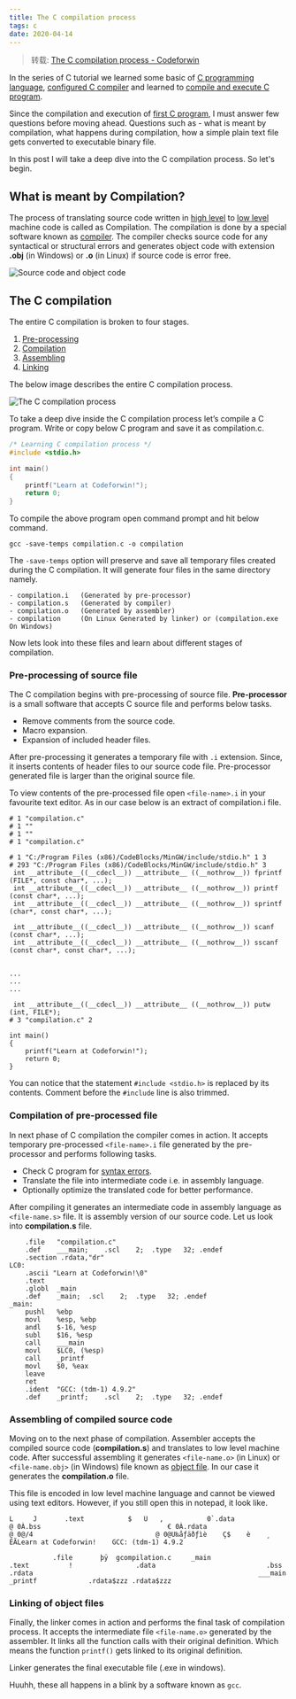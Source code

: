 ```yaml
---
title: The C compilation process
tags: c
date: 2020-04-14
---
```


> 转载: [The C compilation process - Codeforwin](https://codeforwin.org/2017/08/c-compilation-process.html#)

In the series of C tutorial we learned some basic of [C programming language](https://codeforwin.org/2017/08/introduction-c-programming.html), [configured C compiler](https://codeforwin.org/2017/08/setting-c-environment-lab.html) and learned to [compile and execute C program](https://codeforwin.org/2017/08/compile-c-program-using-command-line.html).

Since the compilation and execution of [first C program](https://codeforwin.org/2017/08/hello-world-program-c.html), I must answer few questions before moving ahead. Questions such as - what is meant by compilation, what happens during compilation, how a simple plain text file gets converted to executable binary file.

In this post I will take a deep dive into the C compilation process. So let's begin.

## What is meant by Compilation?

The process of translating source code written in [high level](https://codeforwin.org/2017/05/high-level-languages-advantages-disadvantages.html) to [low level](https://codeforwin.org/2017/05/low-level-languages-advantages-disadvantages.html) machine code is called as Compilation. The compilation is done by a special software known as [compiler](https://codeforwin.org/2017/05/compiler-and-its-need.html). The compiler checks source code for any syntactical or structural errors and generates object code with extension **.obj** (in Windows) or **.o** (in Linux) if source code is error free.

![Source code and object code](c-complation/complation.png)

## The C compilation

The entire C compilation is broken to four stages.

1. [Pre-processing](https://codeforwin.org/2017/08/c-compilation-process.html#pre-processing)
2. [Compilation](https://codeforwin.org/2017/08/c-compilation-process.html#compilation-process)
3. [Assembling](https://codeforwin.org/2017/08/c-compilation-process.html#assembling)
4. [Linking](https://codeforwin.org/2017/08/c-compilation-process.html#linking)

The below image describes the entire C compilation process.

![The C compilation process](c-complation/complation-flow.png)

To take a deep dive inside the C compilation process let’s compile a C program. Write or copy below C program and save it as compilation.c.

```c
/* Learning C compilation process */
#include <stdio.h>

int main()
{
    printf("Learn at Codeforwin!");
    return 0;
}
```

To compile the above program open command prompt and hit below command.

```plain
gcc -save-temps compilation.c -o compilation
```

The `-save-temps` option will preserve and save all temporary files created during the C compilation. It will generate four files in the same directory namely.

```plain
- compilation.i   (Generated by pre-processor)
- compilation.s   (Generated by compiler)
- compilation.o   (Generated by assembler)
- compilation     (On Linux Generated by linker) or (compilation.exe On Windows)
```

Now lets look into these files and learn about different stages of compilation.

### Pre-processing of source file

The C compilation begins with pre-processing of source file. **Pre-processor** is a small software that accepts C source file and performs below tasks.

-   Remove comments from the source code.
-   Macro expansion.
-   Expansion of included header files.

After pre-processing it generates a temporary file with `.i` extension. Since, it inserts contents of header files to our source code file. Pre-processor generated file is larger than the original source file.

To view contents of the pre-processed file open `<file-name>.i` in your favourite text editor. As in our case below is an extract of compilation.i file.

```plain
# 1 "compilation.c"
# 1 ""
# 1 ""
# 1 "compilation.c"

# 1 "C:/Program Files (x86)/CodeBlocks/MinGW/include/stdio.h" 1 3
# 293 "C:/Program Files (x86)/CodeBlocks/MinGW/include/stdio.h" 3
 int __attribute__((__cdecl__)) __attribute__ ((__nothrow__)) fprintf (FILE*, const char*, ...);
 int __attribute__((__cdecl__)) __attribute__ ((__nothrow__)) printf (const char*, ...);
 int __attribute__((__cdecl__)) __attribute__ ((__nothrow__)) sprintf (char*, const char*, ...);

 int __attribute__((__cdecl__)) __attribute__ ((__nothrow__)) scanf (const char*, ...);
 int __attribute__((__cdecl__)) __attribute__ ((__nothrow__)) sscanf (const char*, const char*, ...);


...
...
...

 int __attribute__((__cdecl__)) __attribute__ ((__nothrow__)) putw (int, FILE*);
# 3 "compilation.c" 2

int main()
{
    printf("Learn at Codeforwin!");
    return 0;
}
```

You can notice that the statement `#include <stdio.h>` is replaced by its contents. Comment before the `#include` line is also trimmed.

### Compilation of pre-processed file

In next phase of C compilation the compiler comes in action. It accepts temporary pre-processed `<file-name>.i` file generated by the pre-processor and performs following tasks.

-   Check C program for [syntax errors](https://codeforwin.org/2015/05/introduction-to-programming-errors.html#compilation).
-   Translate the file into intermediate code i.e. in assembly language.
-   Optionally optimize the translated code for better performance.

After compiling it generates an intermediate code in assembly language as `<file-name.s>` file. It is assembly version of our source code.
Let us look into **compilation.s** file.

```plain
	.file	"compilation.c"
	.def	___main;	.scl	2;	.type	32;	.endef
	.section .rdata,"dr"
LC0:
	.ascii "Learn at Codeforwin!\0"
	.text
	.globl	_main
	.def	_main;	.scl	2;	.type	32;	.endef
_main:
	pushl	%ebp
	movl	%esp, %ebp
	andl	$-16, %esp
	subl	$16, %esp
	call	___main
	movl	$LC0, (%esp)
	call	_printf
	movl	$0, %eax
	leave
	ret
	.ident	"GCC: (tdm-1) 4.9.2"
	.def	_printf;	.scl	2;	.type	32;	.endef
```

### Assembling of compiled source code

Moving on to the next phase of compilation. Assembler accepts the compiled source code (**compilation.s**) and translates to low level machine code. After successful assembling it generates `<file-name.o>` (in Linux) or `<file-name.obj>` (in Windows) file known as [object file](https://codeforwin.org/2017/05/life-cycle-computer-program.html#object-code). In our case it generates the **compilation.o** file.

This file is encoded in low level machine language and cannot be viewed using text editors. However, if you still open this in notepad, it look like.

```plain
L     J       .text           $   Ü   ,           0`.data                               @ 0À.bss                                € 0À.rdata                            @ 0@/4                               @ 0@U‰åƒäðƒìè    Ç$    è    ¸    ÉÃLearn at Codeforwin!    GCC: (tdm-1) 4.9.2

           .file       þÿ  gcompilation.c     _main                            .text          !                .data                            .bss                             .rdata                                                         ___main          _printf             .rdata$zzz .rdata$zzz
```

### Linking of object files

Finally, the linker comes in action and performs the final task of compilation process. It accepts the intermediate file `<file-name.o>` generated by the assembler. It links all the function calls with their original definition. Which means the function `printf()` gets linked to its original definition.

Linker generates the final executable file (.exe in windows).

Huuhh, these all happens in a blink by a software known as `gcc`.
